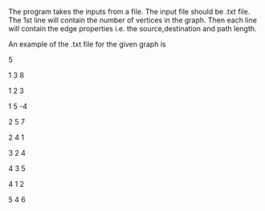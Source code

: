 The program takes the inputs from a file. The input file should be .txt file.
The 1st line will contain the number of vertices in the graph.
Then each line will contain the edge properties i.e. the source,destination and path length.

An example of the .txt file for the given graph is

5

1 3 8

1 2 3

1 5 -4

2 5 7

2 4 1

3 2 4

4 3 5

4 1 2

5 4 6

